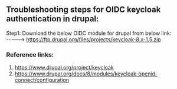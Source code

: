 
## Troubleshooting steps for OIDC keycloak authentication in drupal:

Step1: Download the below OIDC module for drupal from below link: <br/>
-----> https://ftp.drupal.org/files/projects/keycloak-8.x-1.5.zip




### Reference links:
1. https://www.drupal.org/project/keycloak
2. https://www.drupal.org/docs/8/modules/keycloak-openid-connect/configuration
